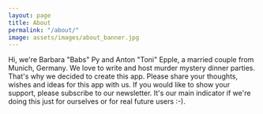 ```yaml
---
layout: page
title: About
permalink: "/about/"
image: assets/images/about_banner.jpg
---
```


Hi, we're Barbara "Babs" Py and Anton "Toni" Epple, a married couple from Munich, Germany. We love to write and host murder mystery dinner parties. That's why we decided to create this app. Please share your thoughts, wishes and ideas for this app with us. If you would like to show your support, please subscribe to our newsletter. It's our main indicator if we're doing this just for ourselves or for real future users :-).